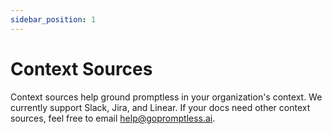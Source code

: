 ```yaml
---
sidebar_position: 1
---
```


# Context Sources

Context sources help ground promptless in your organization's context. We currently support Slack, Jira, and Linear. If your docs need other context sources, feel free to email [help@gopromptless.ai](mailto:help@gopromptless.ai). 
